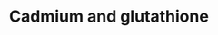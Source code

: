 ---
annotations:
- id: PW:0000124
  parent: regulatory pathway
  type: Pathway Ontology
  value: cellular detoxification pathway
authors:
- Marijke Jozefczak
- Egonw
- AlexanderPico
- Mkutmon
- MaintBot
description: 'Picture from Research article: "Jozefczak M., E. Keunen, H. Schat, M.
  Bliek, L.E. Hernández, R. Carleer, T. Remans, S. Bohler, J. Vangronsveld, and A.
  Cuypers, Differential response of Arabidopsis leaves and roots to cadmium: Glutathione-related
  chelating capacity vs antioxidant capacity. Plant Physiology and Biochemistry, 2014.
  83: p. 1-9."  Caption: Fig. 8. Schematic overview of four studied processes, all
  activated under Cd stress: GSH biosynthesis, Cd chelation, SOD regulation and the
  AsA-GSH cycle. There are several indications that the GSH state, including both
  total GSH content and GSH:GSSG ratio, is involved in the stimulation of these pathways.
  Data of roots and leaves of Arabidopsis thaliana exposed to 5 or 10 mM CdSO4 for
  different time periods (2, 24, 48, 72 h) are visualised (significant upregulation,
  green box; significant downregulation, red box; ANOVA). Data from in-gel activities
  are presented by and for increased and decreased SOD activity according to visual
  quantification. Abbreviations: cadmium (Cd), glutathione (GSH), GSH disulfide (GSSG),
  gglutamylcysteine (g-EC), g-EC synthetase (GSH1), GSH synthetase (GSH2), phytochelatin
  (PC), PC synthase (PCS1), hydrogen peroxide (H2O2), ascorbate (AsA), AsA peroxidase
  (APX1, APX2), monodehydroascorbate (MDHA), MDHA reductase (MDHAR), dehydroascorbate
  (DHA), DHA reductase (DHAR), GSH reductase (GR), nicotinamide adenine dinucleotide
  phosphate (NADPH, NADPþ), superoxide dismutase (SOD) isoforms: manganese (MSD1,
  MnSOD), iron (FSD1, FeSOD) and copper/zinc (CSD1, CSD2, CuZnSOD); microRNA398 (miR398a,
  miR398b/c), copper chaperones (CCH, ATX1, CCS).'
last-edited: 2019-09-17
organisms:
- Arabidopsis thaliana
redirect_from:
- /index.php/Pathway:WP2579
- /instance/WP2579
- /instance/WP2579_rr107043
revision: r107043
schema-jsonld:
- '@context': https://schema.org/
  '@id': https://wikipathways.github.io/pathways/WP2579.html
  '@type': Dataset
  creator:
    '@type': Organization
    name: WikiPathways
  description: 'Picture from Research article: "Jozefczak M., E. Keunen, H. Schat,
    M. Bliek, L.E. Hernández, R. Carleer, T. Remans, S. Bohler, J. Vangronsveld, and
    A. Cuypers, Differential response of Arabidopsis leaves and roots to cadmium:
    Glutathione-related chelating capacity vs antioxidant capacity. Plant Physiology
    and Biochemistry, 2014. 83: p. 1-9."  Caption: Fig. 8. Schematic overview of four
    studied processes, all activated under Cd stress: GSH biosynthesis, Cd chelation,
    SOD regulation and the AsA-GSH cycle. There are several indications that the GSH
    state, including both total GSH content and GSH:GSSG ratio, is involved in the
    stimulation of these pathways. Data of roots and leaves of Arabidopsis thaliana
    exposed to 5 or 10 mM CdSO4 for different time periods (2, 24, 48, 72 h) are visualised
    (significant upregulation, green box; significant downregulation, red box; ANOVA).
    Data from in-gel activities are presented by and for increased and decreased SOD
    activity according to visual quantification. Abbreviations: cadmium (Cd), glutathione
    (GSH), GSH disulfide (GSSG), gglutamylcysteine (g-EC), g-EC synthetase (GSH1),
    GSH synthetase (GSH2), phytochelatin (PC), PC synthase (PCS1), hydrogen peroxide
    (H2O2), ascorbate (AsA), AsA peroxidase (APX1, APX2), monodehydroascorbate (MDHA),
    MDHA reductase (MDHAR), dehydroascorbate (DHA), DHA reductase (DHAR), GSH reductase
    (GR), nicotinamide adenine dinucleotide phosphate (NADPH, NADPþ), superoxide dismutase
    (SOD) isoforms: manganese (MSD1, MnSOD), iron (FSD1, FeSOD) and copper/zinc (CSD1,
    CSD2, CuZnSOD); microRNA398 (miR398a, miR398b/c), copper chaperones (CCH, ATX1,
    CCS).'
  keywords:
  - 2 H2O
  - APX1
  - APX2
  - ATX1
  - AsA
  - CCH
  - CCS
  - CSD1
  - CSD2
  - Cd
  - DHAR
  - FSD1
  - GR1
  - GSH
  - GSH1
  - GSH2
  - GSSG
  - H2O2
  - MDHA
  - MDHAR
  - MSD1
  - NADP+
  - NADPH
  - PC
  - PCS1
  - cysteine
  - gamma-EC
  - glutamate
  - glycine
  - miR398a
  - miR398b/c
  license: CC0
  name: Cadmium and glutathione
seo: CreativeWork
title: Cadmium and glutathione
wpid: WP2579
---